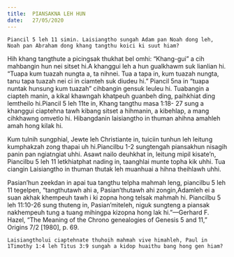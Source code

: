 ```yaml
---
title:  PIANSAKNA LEH HUN
date:   27/05/2020
---
```


`Piancil 5 leh 11 simin. Laisiangtho sungah Adam pan Noah dong leh, Noah pan Abraham dong khang tangthu koici ki suut hiam?`

Hih khang tangthute a picingsak thukhat bel omhi: “Khang-gui” a cih mahbangin hun nei sitset hi.A khanggui leh a hun gualkhawm suk lianlian hi. “Tuapa kum tuazah nungta a, ta nihnei. Tua a tapa in, kum tuazah nungta, tanu tapa tuazah nei ci in ciamteh suk diudeu hi.” Piancil 5na in “tuapa nuntak hunsung kum tuazah” cihbangin gensuk leuleu hi. Tuabangin a ciapteh manin, a kikal khawngah khatpeuh guanbeh ding, paihkhiat ding lemtheilo hi.Piancil 5 leh 11te in, Khang tangthu masa 1:18- 27 sung a khanggui ciaptehna tawh kibang sitset a hihmanin, a kibehlap, a mang cihkhawng omvetlo hi. Hibangdanin laisiangtho in thuman ahihna amahleh amah hong kilak hi.

Kum tulnih sungphial, Jewte leh Christiante in, tuiciin tunhun leh leitung kumphakzah zong thapai uh hi.Piancilbu 1-2 sungtengah piansakhun nisagih panin pan ngiatngiat uhhi. Asawt nailo deuhkhat in, leitung mipil kisate’n, Piancilbu 5 leh 11 letkhiatphat nading in, taanghlai munte topha kik uhhi. Tua ciangin Laisiangtho in thuman thutak leh muanhuai a hihna theihlawh uhhi.

Pasian’hun zeekdan in apai tua tangthu telpha mahmah leng, piancilbu 5 leh 11 tegelpen, “tangthutawh ahi a, Pasian’thutawh ahi zongin,Adamleh ei a suan akhak khempeuh tawh i ki zopna hong telsak mahmah hi. Piancilbu 5 leh 11:10-26 sung thuteng in, Pasian’miteleh, niguk sungteng a piansak nakhempeuh tung a tuang mihingpa kizopna hong lak hi.”—Gerhard F. Hazel, “The Meaning of the Chrono genealogies of Genesis 5 and 11,” Origins 7/2 [1980], p. 69.

`Laisiangtholui ciaptehnate thuhoih mahmah vive himahleh, Paul in 1Timothy 1:4 leh Titus 3:9 sungah a kidop huaithu bang hong gen hiam?`